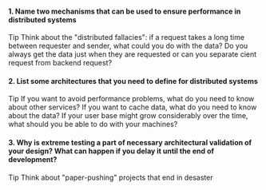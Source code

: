 #### 1. Name two mechanisms that can be used to ensure performance in distributed systems
Tip
Think about the "distributed fallacies": if a request takes a long time between requester and sender, what could you do with the data? Do you always get the data just when they are requested or can you separate cient request from backend request?
#### 2. List some architectures that you need to define for distributed systems
Tip
If you want to avoid performance problems, what do you need to know about other services? If you want to cache data, what do you need to know about the data? If your user base might grow considerably over the time, what should you be able to do with your machines?
#### 3. Why is extreme testing a part of necessary architectural validation of your design? What can happen if you delay it until the end of development?
Tip
Think about "paper-pushing" projects that end in desaster
